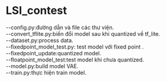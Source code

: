# LSI_contest
--config.py:đường dẫn và file các thư viện. <br>
--convert_tflite.py:biến đổi model sau khi quantized về tf_lite. <br>
--dataset.py:process data.<br>
--fixedpoint_model_test.py: test model với fixed point .<br>
--fixedpoint_update:quantized model. <br>
--floatpoint_model_test:test model khi chưa quantized.<br>
--model.py:build model VAE.<br>
--train.py:thực hiện train model.<br>
